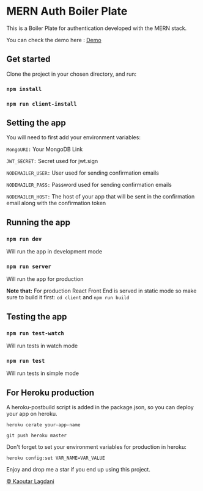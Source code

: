 # MERN Auth Boiler Plate

This is a Boiler Plate for authentication developed with the MERN stack.

You can check the demo here :
[Demo](https://mern-kl-boilerplate.herokuapp.com/)

## Get started

Clone the project in your chosen directory, and run:

### `npm install`

### `npm run client-install`

## Setting the app

You will need to first add your environment variables:

`MongoURI:` Your MongoDB Link

`JWT_SECRET:` Secret used for jwt.sign

`NODEMAILER_USER:` User used for sending confirmation emails

`NODEMAILER_PASS:` Password used for sending confirmation emails

`NODEMAILER_HOST:` The host of your app that will be sent in the confirmation email along with the confirmation token

## Running the app

### `npm run dev`

Will run the app in development mode

### `npm run server`

Will run the app for production

**Note that:** For production React Front End is served in static mode so make sure to build it first: `cd client` and `npm run build`

## Testing the app

### `npm run test-watch`

Will run tests in watch mode

### `npm run test`

Will run tests in simple mode

## For Heroku production

A heroku-postbuild script is added in the package.json, so you can deploy your app on heroku.

`heroku cerate your-app-name`

`git push heroku master`

Don't forget to set your environment variables for production in heroku:

`heroku config:set VAR_NAME=VAR_VALUE`

Enjoy and drop me a star if you end up using this project.

[© Kaoutar Lagdani](https://lagdani.com/)
